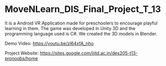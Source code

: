# MoveNLearn_DIS_Final_Project_T_13
 
It is a Android VR Application made for preschoolers to encourage playful learning in them.
The game was developed in Unity 3D and the programming language used is C#.
We created the 3D models in Blender.

Demo Video: https://youtu.be/zl64xfA_nho

Project Website: https://sites.google.com/iiitd.ac.in/des205-t13-pronoobs/home
